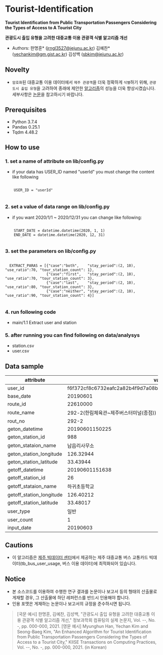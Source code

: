 # Tourist-Identification
**Tourist Identification from Public Transportation Passengers Considering the Types of Access to A Tourist City**

**관광도시 출입 유형을 고려한 대중교통 이용 관광객 식별 알고리즘 개선**

- Authors: 한명훈* (jrngl3527@jejunu.ac.kr) 김예찬* (yechankim@gm.gist.ac.kr) 김성백 (sbkim@jejunu.ac.kr)

## Novelty
- `암호화`된 대중교통 이용 데이터에서 `제주 관광객`을 더욱 정확하게 `식별`하기 위해, `관광도시 출입 유형`을 고려하여 종래에 제안한 [알고리즘](https://doi.org/10.5626/KTCP.2020.26.8.349)의 성능을 더욱 향상시켰습니다. 세부사항은 [논문]()을 참고하시기 바랍니다.


## Prerequisites
- Python 3.7.4
- Pandas 0.25.1
- Tqdm 4.48.2

## How to use
### 1. set a name of attribute on lib/config.py
  * if your data has USER_ID named "userId" you must change the content like following
  <pre><code>
    USER_ID = "userId"
  </code></pre>
  
### 2. set a value of data range on lib/config.py
  * if you want 2020/1/1 ~ 2020/12/31 you can change like following:
  <pre><code>
    START_DATE = datetime.datetime(2020, 1, 1)
    END_DATE = datetime.datetime(2020, 12, 31)
  </code></pre>

### 3. set the parameters on lib/config.py
  <pre><code>
  EXTRACT_PARAS = [{"case":"both",    "stay_period":(2, 10), "use_ratio":70, "tour_station_count": 1},
                   {"case":"first",   "stay_period":(2, 10), "use_ratio":70, "tour_station_count": 3},
                   {"case":"last",    "stay_period":(2, 10), "use_ratio":80, "tour_station_count": 3},
                   {"case":"neither", "stay_period":(2, 10), "use_ratio":90, "tour_station_count": 4}]
  </code></pre>

### 4. run following code
  * main/1.1 Extract user and station

### 5. after running you can find following on data/analysys
  * station.csv
  * user.csv

## Data sample
|attribute|value|
|------|------|
|user_id|f6f372cf8c6732eafc2a82b4f9d7a08bb3b493213ea4efbd3f4bba1d058406a7|
|base_date|20190601|
|route_id|22610000|
|route_name|292-2(한림체육관~제주버스터미널(종점))|
|rout_no|292-2|
|geton_datetime|20190601150225|
|geton_station_id|988|
|geton_stataion_name|납읍리사무소|
|geton_station_longitude|126.32944|
|geton_station_latitude|33.43944|
|getoff_datetime|20190601151638|
|getoff_station_id|26|
|getoff_stataion_name|하귀초등학교|
|getoff_station_longitude|126.40212|
|getoff_station_latitude|33.48017|
|user_type|일반|
|user_count|1|
|input_date|20190603|

## Cautions
- 이 알고리즘은 [제주 빅데이터 센터](https://bc.jejudatahub.net/main)에서 제공하는 제주 대중교통 버스 교통카드 빅데이터(tb_bus_user_usage, 버스 이용 데이터)에 최적화되어 있습니다.

## Notice
- 본 소스코드를 이용하여 수행한 연구 결과를 논문이나 보고서 등의 형태의 산출물로 게재할 경우, 그 산출물에 하단 레퍼런스를 반드시 인용해야 합니다.
- 인용 포맷은 게재하는 논문이나 보고서의 규정을 준수하시면 됩니다.

>[국문 예시]
한명훈, 김예찬, 김성백, "관광도시 출입 유형을 고려한 대중교통 이용 관광객 식별 알고리즘 개선," 정보과학회 컴퓨팅의 실제 논문지, Vol. --, No. -, pp. 000-000, 2021.
>[영문 예시]
Myunghun Han, Yechan Kim and Seong-Baeg Kim, "An Enhanced Algorithm for Tourist Identification from Public Transportation Passengers Considering the Types of Access to a Tourist City," KIISE Transactions on Computing Practices, Vol. --, No. -, pp. 000-000, 2021. (in Korean)
